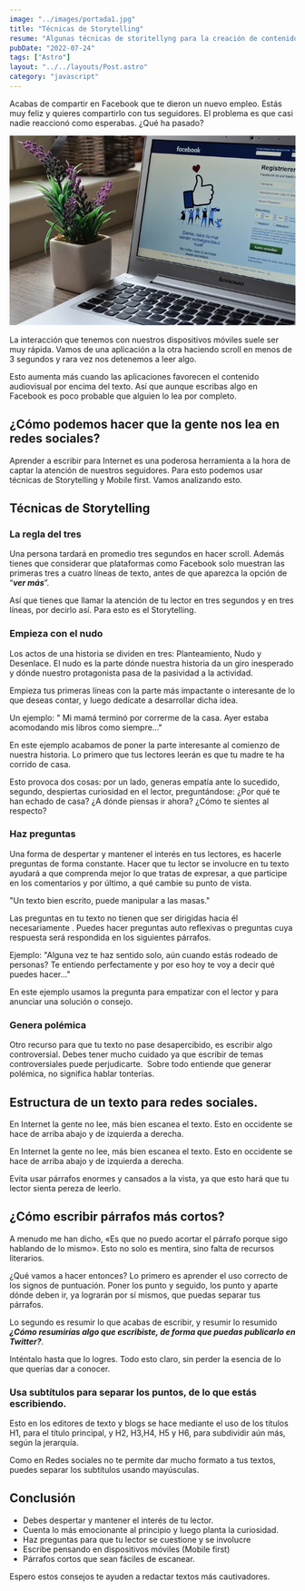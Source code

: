 ```yaml
---
image: "../images/portada1.jpg"
title: "Técnicas de Storytelling"
resume: "Algunas técnicas de storitellyng para la creación de contenido"
pubDate: "2022-07-24"
tags: ["Astro"]
layout: "../../layouts/Post.astro"
category: "javascript"
---
```


Acabas de compartir en Facebook que te dieron un nuevo empleo. Estás muy feliz y quieres compartirlo con tus seguidores. El problema es que casi nadie reaccionó como esperabas. ¿Qué ha pasado?

![Alt text](../../../public/images/portada_storytelling.png)

La interacción que tenemos con nuestros dispositivos móviles suele ser muy rápida. Vamos de una aplicación a la otra haciendo scroll en menos de 3 segundos y rara vez nos detenemos a leer algo.

Esto aumenta más cuando las aplicaciones favorecen el contenido audiovisual por encima del texto. Así que aunque escribas algo en Facebook es poco probable que alguien lo lea por completo.

## ¿Cómo podemos hacer que la gente nos lea en redes sociales?

Aprender a escribir para Internet es una poderosa herramienta a la hora de captar la atención de nuestros seguidores. Para esto podemos usar técnicas de Storytelling y Mobile first. Vamos analizando esto.

## Técnicas de Storytelling

### La regla del tres

Una persona tardará en promedio tres segundos en hacer scroll. Además tienes que considerar que plataformas como Facebook solo muestran las primeras tres a cuatro líneas de texto, antes de que aparezca la opción de “**_ver más_**”.

Así que tienes que llamar la atención de tu lector en tres segundos y en tres líneas, por decirlo así. Para esto es el Storytelling.

### Empieza con el nudo

Los actos de una historia se dividen en tres: Planteamiento, Nudo y Desenlace. El nudo es la parte dónde nuestra historia da un giro inesperado y dónde nuestro protagonista pasa de la pasividad a la actividad.

Empieza tus primeras líneas con la parte más impactante o interesante de lo que deseas contar, y luego dedícate a desarrollar dicha idea.

Un ejemplo: " Mi mamá terminó por correrme de la casa. Ayer estaba acomodando mis libros como siempre…"

En este ejemplo acabamos de poner la parte interesante al comienzo de nuestra historia. Lo primero que tus lectores leerán es que tu madre te ha corrido de casa.

Esto provoca dos cosas: por un lado, generas empatía ante lo sucedido, segundo, despiertas curiosidad en el lector, preguntándose: ¿Por qué te han echado de casa? ¿A dónde piensas ir ahora? ¿Cómo te sientes al respecto?

### Haz preguntas

Una forma de despertar y mantener el interés en tus lectores, es hacerle preguntas de forma constante. Hacer que tu lector se involucre en tu texto ayudará a que comprenda mejor lo que tratas de expresar, a que participe en los comentarios y por último, a qué cambie su punto de vista.

"Un texto bien escrito, puede manipular a las masas."

Las preguntas en tu texto no tienen que ser dirigidas hacia él necesariamente . Puedes hacer preguntas auto reflexivas o preguntas cuya respuesta será respondida en los siguientes párrafos.

Ejemplo: "Alguna vez te haz sentido solo, aún cuando estás rodeado de personas? Te entiendo perfectamente y por eso hoy te voy a decir qué puedes hacer…"

En este ejemplo usamos la pregunta para empatizar con el lector y para anunciar una solución o consejo.

### Genera polémica

Otro recurso para que tu texto no pase desapercibido, es escribir algo controversial. Debes tener mucho cuidado ya que escribir de temas controversiales puede perjudicarte. 
Sobre todo entiende que generar polémica, no significa hablar tonterías.

## Estructura de un texto para redes sociales.

En Internet la gente no lee, más bien escanea el texto. Esto en occidente se hace de arriba abajo y de izquierda a derecha.

En Internet la gente no lee, más bien escanea el texto. Esto en occidente se hace de arriba abajo y de izquierda a derecha.

Evita usar párrafos enormes y cansados a la vista, ya que esto hará que tu lector sienta pereza de leerlo.

## ¿Cómo escribir párrafos más cortos?

A menudo me han dicho, «Es que no puedo acortar el párrafo porque sigo hablando de lo mismo». Esto no solo es mentira, sino falta de recursos literarios.

¿Qué vamos a hacer entonces? Lo primero es aprender el uso correcto de los signos de puntuación. Poner los punto y seguido, los punto y aparte dónde deben ir, ya lograrán por sí mismos, que puedas separar tus párrafos.

Lo segundo es resumir lo que acabas de escribir, y resumir lo resumido **_¿Cómo resumirías algo que escribiste, de forma que puedas publicarlo en Twitter?_**.

Inténtalo hasta que lo logres. Todo esto claro, sin perder la esencia de lo que querías dar a conocer.

### Usa subtítulos para separar los puntos, de lo que estás escribiendo.

Esto en los editores de texto y blogs se hace mediante el uso de los títulos H1, para el título principal, y H2, H3,H4, H5 y H6, para subdividir aún más, según la jerarquía.

Como en Redes sociales no te permite dar mucho formato a tus textos, puedes separar los subtítulos usando mayúsculas.

## Conclusión

- Debes despertar y mantener el interés de tu lector.
- Cuenta lo más emocionante al principio y luego planta la curiosidad.
- Haz preguntas para que tu lector se cuestione y se involucre
- Escribe pensando en dispositivos móviles (Mobile first)
- Párrafos cortos que sean fáciles de escanear.

Espero estos consejos te ayuden a redactar textos más cautivadores.
